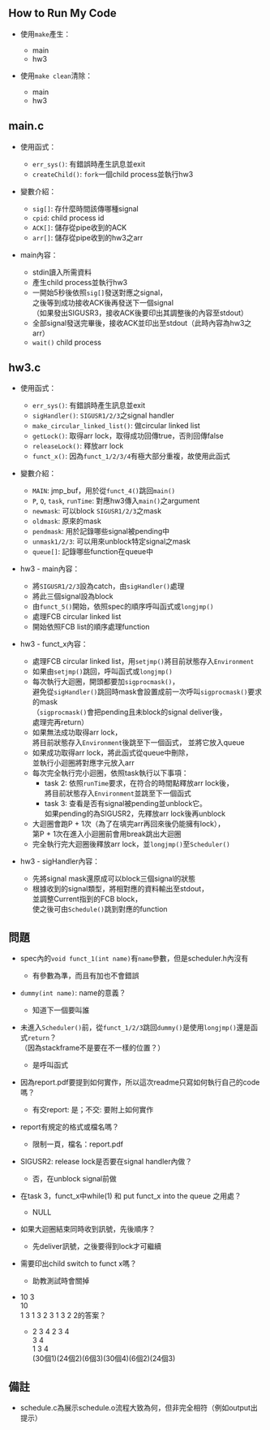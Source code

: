 ## How to Run My Code
* 使用`make`產生：
	* main
	* hw3
	
* 使用`make clean`清除：
	* main
	* hw3


## main.c
* 使用函式：
	* `err_sys()`: 有錯誤時產生訊息並exit
	* `createChild()`: `fork`一個child process並執行hw3

* 變數介紹：
	* `sig[]`: 存什麼時間該傳哪種signal
	* `cpid`: child process id
	* `ACK[]`: 儲存從pipe收到的ACK
	* `arr[]`: 儲存從pipe收到的hw3之arr

* main內容：
	* stdin讀入所需資料
	* 產生child process並執行hw3
	* 一開始5秒後依照`sig[]`發送對應之signal，  
	之後等到成功接收ACK後再發送下一個signal  
	（如果發出SIGUSR3，接收ACK後要印出其調整後的內容至stdout）
	* 全部signal發送完畢後，接收ACK並印出至stdout（此時內容為hw3之arr）
	* `wait()` child process


## hw3.c
* 使用函式：
	* `err_sys()`: 有錯誤時產生訊息並exit
	* `sigHandler()`: `SIGUSR1/2/3`之signal handler
	* `make_circular_linked_list()`: 做circular linked list
	* `getLock()`: 取得arr lock，取得成功回傳true，否則回傳false
	* `releaseLock()`: 釋放arr lock
	* `funct_x()`: 因為`funct_1/2/3/4`有極大部分重複，故使用此函式

* 變數介紹：
	* `MAIN`: jmp_buf，用於從`funct_4()`跳回`main()`
	* `P`, `Q`, `task`, `runTime`: 對應hw3傳入`main()`之argument
	* `newmask`: 可以block `SIGUSR1/2/3`之mask
	* `oldmask`: 原來的mask
	* `pendmask`: 用於記錄哪些signal被pending中
	* `unmask1/2/3`: 可以用來unblock特定signal之mask
	* `queue[]`: 記錄哪些function在queue中

* hw3 - main內容：
	* 將`SIGUSR1/2/3`設為catch，由`sigHandler()`處理
	* 將此三個signal設為block
	* 由`funct_5()`開始，依照spec的順序呼叫函式或`longjmp()`
	* 處理FCB circular linked list
	* 開始依照FCB list的順序處理function

* hw3 - funct_x內容：
	* 處理FCB circular linked list，用`setjmp()`將目前狀態存入`Environment`
	* 如果由`setjmp()`跳回，呼叫函式或`longjmp()`
	* 每次執行大迴圈，開頭都要加`sigprocmask()`，  
	避免從`sigHandler()`跳回時mask會設置成前一次呼叫`sigprocmask()`要求的mask  
	（`sigprocmask()`會把pending且未block的signal deliver後，  
	處理完再return）
	* 如果無法成功取得arr lock，  
	將目前狀態存入`Environment`後跳至下一個函式，	並將它放入queue
	* 如果成功取得arr lock，將此函式從queue中刪除，  
	並執行小迴圈將對應字元放入arr
	* 每次完全執行完小迴圈，依照task執行以下事項：
		- task 2: 依照`runTime`要求，在符合的時間點釋放arr lock後，  
		將目前狀態存入`Environment`並跳至下一個函式
		- task 3: 查看是否有signal被pending並unblock它。  
		如果pending的為SIGUSR2，先釋放arr lock後再unblock
	* 大迴圈會跑P + 1次（為了在填完arr再回來後仍能擁有lock），  
	第P + 1次在進入小迴圈前會用break跳出大迴圈
	* 完全執行完大迴圈後釋放arr lock，並`longjmp()`至`Scheduler()`

* hw3 - sigHandler內容：
	* 先將signal mask還原成可以block三個signal的狀態
	* 根據收到的signal類型，將相對應的資料輸出至stdout，  
	並調整Current指到的FCB block，  
	使之後可由`Schedule()`跳到對應的function

## 問題
* spec內的`void funct_1(int name)`有`name`參數，但是scheduler.h內沒有
	- 有參數為準，而且有加也不會錯誤

* `dummy(int name)`: name的意義？
	- 知道下一個要叫誰

* 未進入`Scheduler()`前，從`funct_1/2/3`跳回`dummy()`是使用`longjmp()`還是函式`return`？  
（因為stackframe不是要在不一樣的位置？）
	- 是呼叫函式

* 因為report.pdf要提到如何實作，所以這次readme只寫如何執行自己的code嗎？
	- 有交report: 是；不交: 要附上如何實作
	
* report有規定的格式或檔名嗎？
	- 限制一頁，檔名：report.pdf

* SIGUSR2: release lock是否要在signal handler內做？
	- 否，在unblock signal前做

* 在task 3，funct_x中while(1) 和 put funct_x into the queue 之用處？
	- NULL

* 如果大迴圈結束同時收到訊號，先後順序？
	- 先deliver訊號，之後要得到lock才可繼續

* 需要印出child switch to funct x嗎？
	- 助教測試時會關掉

* 	10 3  
	10  
	1 3 1 3 2 3 1 3 2 2的答案？  
	- 2 3 4
	  2 3 4  
	  3 4  
	  1 3 4  
	  (30個1)(24個2)(6個3)(30個4)(6個2)(24個3)

## 備註
* schedule.c為展示schedule.o流程大致為何，但非完全相符（例如output出提示）

